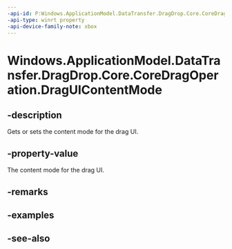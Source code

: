 ```yaml
---
-api-id: P:Windows.ApplicationModel.DataTransfer.DragDrop.Core.CoreDragOperation.DragUIContentMode
-api-type: winrt property
-api-device-family-note: xbox
---
```


<!-- Property syntax
public Windows.ApplicationModel.DataTransfer.DragDrop.Core.CoreDragUIContentMode DragUIContentMode { get;  set; }
-->

# Windows.ApplicationModel.DataTransfer.DragDrop.Core.CoreDragOperation.DragUIContentMode

## -description
Gets or sets the content mode for the drag UI.

## -property-value
The content mode for the drag UI.

## -remarks

## -examples

## -see-also
